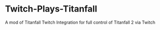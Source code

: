 # Twitch-Plays-Titanfall
A mod of Titanfall Twitch Integration for full control of Titanfall 2 via Twitch
